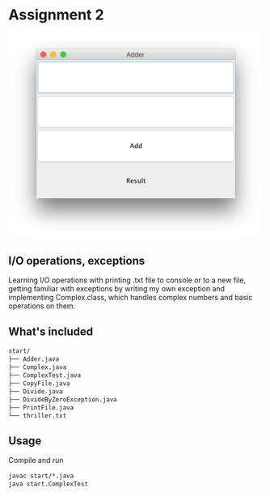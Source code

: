 # Assignment 2

![adder](Adder.png)

## I/O operations, exceptions

Learning I/O operations with printing .txt file to console or to a new file, getting familiar with exceptions by writing my own exception and implementing Complex.class, which handles complex numbers and basic operations on them.

## What's included

```
start/
├── Adder.java
├── Complex.java
├── ComplexTest.java
├── CopyFile.java
├── Divide.java
├── DivideByZeroException.java
├── PrintFile.java
└── thriller.txt
```

## Usage

Compile and run

```
javac start/*.java
java start.ComplexTest
```

